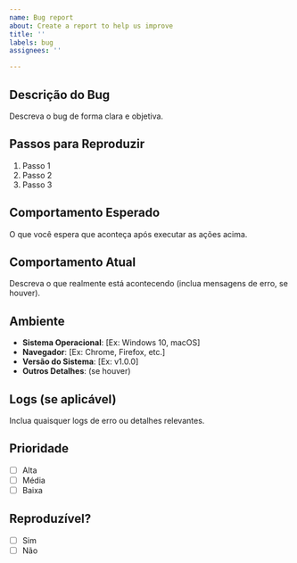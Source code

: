 ```yaml
---
name: Bug report
about: Create a report to help us improve
title: ''
labels: bug
assignees: ''

---
```


## Descrição do Bug
Descreva o bug de forma clara e objetiva.

## Passos para Reproduzir
1. Passo 1
2. Passo 2
3. Passo 3

## Comportamento Esperado
O que você espera que aconteça após executar as ações acima.

## Comportamento Atual
Descreva o que realmente está acontecendo (inclua mensagens de erro, se houver).

## Ambiente
- **Sistema Operacional**: [Ex: Windows 10, macOS]
- **Navegador**: [Ex: Chrome, Firefox, etc.]
- **Versão do Sistema**: [Ex: v1.0.0]
- **Outros Detalhes**: (se houver)

## Logs (se aplicável)
Inclua quaisquer logs de erro ou detalhes relevantes.

## Prioridade
- [ ] Alta  
- [ ] Média  
- [ ] Baixa

## Reproduzível?
- [ ] Sim
- [ ] Não

